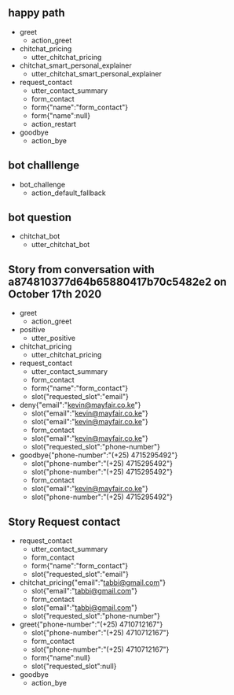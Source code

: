 ## happy path
* greet
  - action_greet
* chitchat_pricing
  - utter_chitchat_pricing
* chitchat_smart_personal_explainer
  - utter_chitchat_smart_personal_explainer  
* request_contact
  - utter_contact_summary
  - form_contact
  - form{"name":"form_contact"}
  - form{"name":null} 
  - action_restart
* goodbye
  - action_bye

## bot challlenge
* bot_challenge
    - action_default_fallback

## bot question
* chitchat_bot
  - utter_chitchat_bot

## Story from conversation with a874810377d64b65880417b70c5482e2 on October 17th 2020

* greet
    - action_greet
* positive
    - utter_positive
* chitchat_pricing
    - utter_chitchat_pricing
* request_contact
    - utter_contact_summary
    - form_contact
    - form{"name":"form_contact"}
    - slot{"requested_slot":"email"}
* deny{"email":"kevin@mayfair.co.ke"}
    - slot{"email":"kevin@mayfair.co.ke"}
    - slot{"email":"kevin@mayfair.co.ke"}
    - form_contact
    - slot{"email":"kevin@mayfair.co.ke"}
    - slot{"requested_slot":"phone-number"}
* goodbye{"phone-number":"(+25) 4715295492"}
    - slot{"phone-number":"(+25) 4715295492"}
    - slot{"phone-number":"(+25) 4715295492"}
    - form_contact
    - slot{"email":"kevin@mayfair.co.ke"}
    - slot{"phone-number":"(+25) 4715295492"}

## Story Request contact

* request_contact
    - utter_contact_summary
    - form_contact
    - form{"name":"form_contact"}
    - slot{"requested_slot":"email"}
* chitchat_pricing{"email":"tabbi@gmail.com"}
    - slot{"email":"tabbi@gmail.com"}
    - form_contact
    - slot{"email":"tabbi@gmail.com"}
    - slot{"requested_slot":"phone-number"}
* greet{"phone-number":"(+25) 4710712167"}
    - slot{"phone-number":"(+25) 4710712167"}
    - form_contact
    - slot{"phone-number":"(+25) 4710712167"}
    - form{"name":null}
    - slot{"requested_slot":null}
* goodbye
    - action_bye
